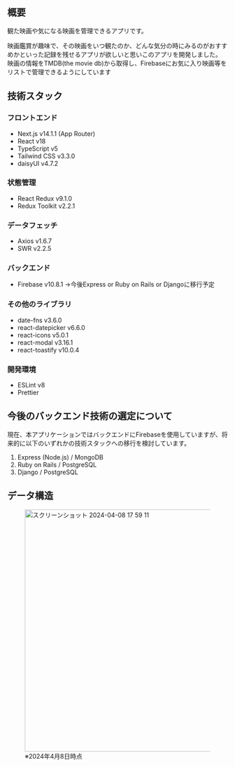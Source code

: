 ## 概要
観た映画や気になる映画を管理できるアプリです。

映画鑑賞が趣味で、その映画をいつ観たのか、どんな気分の時にみるのがおすすめかといった記録を残せるアプリが欲しいと思いこのアプリを開発しました。
映画の情報をTMDB(the movie db)から取得し、Firebaseにお気に入り映画等をリストで管理できるようにしています

## 技術スタック
  ### フロントエンド
  * Next.js v14.1.1 (App Router)
  * React v18
  * TypeScript v5
  * Tailwind CSS v3.3.0
  * daisyUI v4.7.2

  ### 状態管理
  * React Redux v9.1.0
  * Redux Toolkit v2.2.1
    
 ### データフェッチ
  * Axios v1.6.7
  * SWR v2.2.5

  ### バックエンド
  * Firebase v10.8.1
  →今後Express or Ruby on Rails or Djangoに移行予定

  ### その他のライブラリ
  * date-fns v3.6.0
  * react-datepicker v6.6.0
  * react-icons v5.0.1
  * react-modal v3.16.1
  * react-toastify v10.0.4

  ### 開発環境
  * ESLint v8
  * Prettier

## 今後のバックエンド技術の選定について
現在、本アプリケーションではバックエンドにFirebaseを使用していますが、将来的に以下のいずれかの技術スタックへの移行を検討しています。

1. Express (Node.js) / MongoDB
2. Ruby on Rails / PostgreSQL
3. Django / PostgreSQL

## データ構造

<figure>

<img width="553" alt="スクリーンショット 2024-04-08 17 59 11" src="https://github.com/canopus-m-satoshi/movie-app/assets/58695418/8ae71a7d-5485-4ae0-b260-eee0405c3d4a">
<figcaption>※2024年4月8日時点</figcaption>
</figure>
